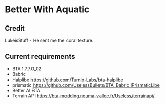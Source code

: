 # Better With Aquatic

## Credit

LukeisStuff - He sent me the coral texture.

## Current requirements

- BTA 1.7.7.0_02
- Babric
- Halplibe https://github.com/Turnip-Labs/bta-halplibe
- prismatic https://github.com/UselessBullets/BTA_Babric_PrismaticLibe
- Better AI BTA
- Terrain API https://bta-modding.nouma-vallee.fr/Useless/terrainapi/

